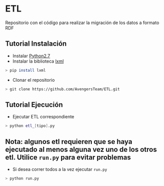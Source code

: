# ETL
Repositorio con el código para realizar la migración de los datos a formato RDF

Tutorial Instalación
--------------------

* Instalar [Python2.7](https://www.python.org/download/releases/2.7/)
* Instalar la biblioteca [lxml](http://lxml.de/installation.html)
```bash
> pip install lxml
```

* Clonar el repositorio
```bash
> git clone https://github.com/AvengersTeam/ETL.git
```

Tutorial Ejecución
------------------

* Ejecutar ETL correspondiente
```bash
> python etl_[tipo].py
```
## Nota: algunos etl requieren que se haya ejecutado al menos alguna vez uno de los otros etl. Utilice `run.py` para evitar problemas

* Si desea correr todos a la vez ejecutar `run.py`
```bash
> python run.py
```
